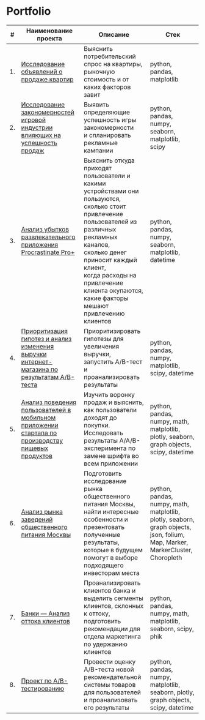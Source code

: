 # Portfolio


| #    | Наименование проекта                | Описание                                                     | Стек                                                         |
| ---- | ------------------------------------------------------------ | ------------------------------------------------------------ | ------------------------------------------------------------ |
| 1.   | [Исследование объявлений о продаже квартир](https://github.com/Dimon922/Portfolio/tree/main/Исследование%20объявлений%20о%20продаже%20квартир) | Выяснить потребительский спрос на квартиры, <br/>рыночную стоимость и от каких факторов завит | python, pandas, matplotlib       |
| 2.   | [Исследование закономерностей игровой индустрии влияющих на успешность продаж](https://github.com/Dimon922/Portfolio/tree/main/Исследование%20закономерностей%20игровой%20индустрии%20влияющих%20на%20успешность%20продаж) | Выявить определяющие успешность игры закономерности <br/>и спланировать рекламные кампании | python, pandas, numpy, seaborn, matplotlib, scipy |
| 3.   | [Анализ убытков развлекательного приложения Procrastinate Pro+](https://github.com/Dimon922/Portfolio/tree/main/Анализ%20убытков%20развлекательного%20приложения%20Procrastinate%20Pro%2B) | Выяснить откуда приходят пользователи и какими устройствами они пользуются, <br/>сколько стоит привлечение пользователей из различных рекламных каналов, <br/>сколько денег приносит каждый клиент, <br/>когда расходы на привлечение клиента окупаются, <br/>какие факторы мешают привлечению клиентов          | python, pandas, numpy, seaborn, matplotlib, datetime |
| 4.   | [Приоритизация гипотез и анализ изменения выручки интернет-магазина по результатам А/В-теста](https://github.com/Dimon922/Portfolio/tree/main/Приоритизация%20гипотез%20и%20анализ%20изменения%20выручки%20интернет-магазина%20по%20результатам%20АВ-теста) | Приоритизировать гипотезы для увеличения выручки, <br/>запустить A/B-тест <br/>и проанализировать результаты | python, pandas, numpy, matplotlib, scipy, datetime       |
| 5.   | [Анализ поведения пользователей в мобильном приложении стартапа по производству пищевых продуктов](https://github.com/Dimon922/Portfolio/tree/main/Анализ%20поведения%20пользователей%20в%20мобильном%20приложении%20стартапа%20по%20производству%20пищевых%20продуктов) | Изучить воронку продаж и выяснить, как пользователи доходят до покупки. <br/>Исследовать результаты A/A/B-эксперимента по замене шрифта во всем приложении | python, pandas, numpy, math, matplotlib, plotly, seaborn, graph objects, scipy, datetime       |
| 6.   | [Анализ рынка заведений общественного питания Москвы](https://github.com/Dimon922/Portfolio/tree/main/Анализ%20рынка%20заведений%20общественного%20питания%20Москвы) | Подготовить исследование рынка общественного питания Москвы, <br/>найти интересные особенности и презентовать полученные результаты, <br/>которые в будущем помогут в выборе подходящего инвесторам места | python, pandas, numpy, math, matplotlib, plotly, seaborn, graph objects, json, folium, Map, Marker, MarkerCluster, Choropleth       |
| 7.   | [Банки — Анализ оттока клиентов](https://github.com/Dimon922/Portfolio/tree/main/Банки%20—%20Анализ%20оттока%20клиентов) | Проанализировать клиентов банка и выделить сегменты клиентов, склонных к оттоку, <br/>подготовить рекомендации для отдела маркетинга по удержанию клиентов | python, pandas, numpy, math, matplotlib, seaborn, scipy, phik       |
| 8.   | [Проект по А/B-тестированию](https://github.com/Dimon922/Portfolio/tree/main/Проект%20по%20АB-тестированию) | Провести оценку A/B-теста новой рекомендательной системы товаров для пользователей и проанализовать его результаты | python, pandas, numpy, matplotlib, seaborn, plotly, graph objects, scipy, datetime       |
